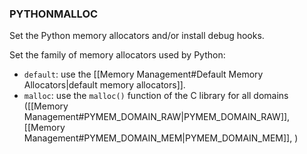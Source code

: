 ### PYTHONMALLOC
Set the Python memory allocators and/or install debug hooks.

Set the family of memory allocators used by Python:

- `default`: use the [[Memory Management#Default Memory Allocators|default memory allocators]].
- `malloc`: use the `malloc()` function of the C library for all domains ([[Memory Management#PYMEM_DOMAIN_RAW|PYMEM_DOMAIN_RAW]], [[Memory Management#PYMEM_DOMAIN_MEM|PYMEM_DOMAIN_MEM]], )